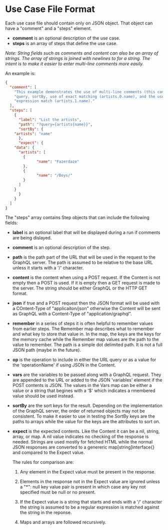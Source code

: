 # Use Case File Format

Each use case file should contain only on JSON object. That object can have a "comment" and a "steps" element.

 - **comment** is an optional description of the use case.
 - **steps** is an array of steps that define the use case.

_Note: String fields such as comments and content can also be an array of strings. The array of strings is joined with newlines to for a string. The intent is to make it easier to enter multi-line comments more easily._

An example is:

```json
{
  "comment": [
    "This example demonstrates the use of multi-line comments (this comment), a GET",
    "query, sortBy, use of exact matching (artists.0.name), and the use of a regular",
    "expression match (artists.1.name)."
  ],
  "steps": [
    {
      "label": "List the artists",
      "path": "?query={artists{name}}",
      "sortBy": {
	"artists": "name"
      },
      "expect": {
	"data": {
	  "artists": [
	    {
              "name": "Fazerdaze"
	    },
	    {
              "name": "/Boys/"
	    }
	  ]
	}
      }
    }
  ]
}
```

The "steps" array contains Step objects that can include the following fields:

 - **label** is an optional label that will be displayed during a run
   if comments are being dislayed.

 - **comment** is an optional description of the step.

 - **path** is the path part of the URL that will be used in the
   request to the GraphQL server. The path is assumed to be relative
   to the base URL unless it starts with a '/' character.

 - **content** is the content when using a POST request. If the
   Content is not empty then a POST is used. If it is empty then a GET
   request is made to the server. The string should be either GraphQL
   or the HTTP GET format.

 - **json** if true and a POST request then the JSON format will be
   used with a COntent-Type of "applicaiton/json" otherwise the
   Content will be sent as GraphQL with a Content-Type of
   "application/graphql".

 - **remember** in a series of steps it is often helpful to remember
   values from earlier steps. The Remember map describes what to
   remember and what key to store that value in. In the map, the keys
   are the keys for the memory cache while the Remember map values are
   the path to the value to remember. The path is a simple dot
   delimited path. It is not a full JSON path (maybe in the future).

 - **op** is the operation to include in either the URL query or as a
   value for the 'operationName' if using JSON in the Content.

 - **vars** are the variables to be passed along with a GraphQL
   request. They are appended to the URL or added to the JSON
   'variables' element if the POST contents is JSON. The values in the
   Vars map can be either a value or a string that begines with a '$'
   which indicates a rmembered value should be used instead.

 - **sortBy** are the sort keys for the result. Depending on the
   implementation of the GraphQL server, the order of returned objects
   may not be consistent. To make it easier to use in testing the
   SortBy keys are the paths to arrays while the value for the keys
   are the attributes to sort on.

 - **expect** is the expected contents. Like the Content it can be a
   nil, string, array, or map. A nil value indicates no checking of
   the response is needed. Strings are used mostly for fetched HTML
   while the normal JSON responses are converted to a genereric
   map[string]interface{} and compared to the Expect value.

   The rules for comparison are:

    1) Any element in the Expect value must be present in the response.

    2) Elements in the response not in the Expect value are ignored unless a
       "*": null key value pair is present in which case any key not specified
       must be null or no present.

    3) If the Expect value is a string that starts and ends with a '/'
       character the string is assumed to be a regular expression is
       matched against the string in the reponse.

    4) Maps and arrays are followed recursively.
